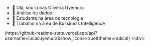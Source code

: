 - 👋 Olá, sou Lucas Oliveira Uyemura
- 👀 Análise de dados
- 🌱 Estudante na área de tecnologia
- 💞️ Trabalho na área de Bussiness Intelligence


<div>
  (https://github-readme-stats.vercel.app/api?username=lucasuyemura&show_icons=true&theme=radical)
<\div>
